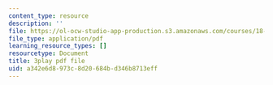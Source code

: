 ```yaml
---
content_type: resource
description: ''
file: https://ol-ocw-studio-app-production.s3.amazonaws.com/courses/18-03sc-differential-equations-fall-2011/a342e6d8973c8d20684bd346b8713eff_jzzpxqVohhI.pdf
file_type: application/pdf
learning_resource_types: []
resourcetype: Document
title: 3play pdf file
uid: a342e6d8-973c-8d20-684b-d346b8713eff
---
```

